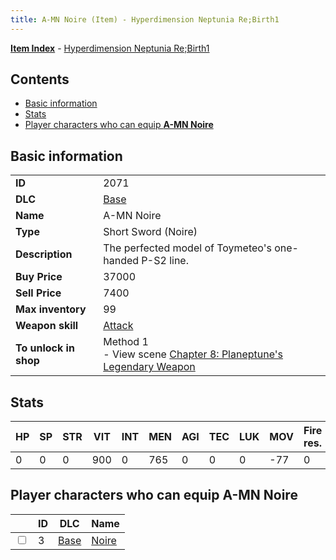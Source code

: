 ```yaml
---
title: A-MN Noire (Item) - Hyperdimension Neptunia Re;Birth1
---
```


[**Item Index**](/neptunia/rb1/item/index.html) - [Hyperdimension Neptunia Re;Birth1](/neptunia/rb1)

## Contents

- [Basic information](#basic-information)
- [Stats](#stats)
- [Player characters who can equip **A-MN Noire**](#player-characters-who-can-equip-a-mn-noire)
## Basic information

|   |   |
| -- | -- |
| **ID** | 2071 |
| **DLC** | [Base](/neptunia/rb1/dlc/1-base.html) |
| **Name** | A-MN Noire |
| **Type** | Short Sword (Noire) |
| **Description** | The perfected model of Toymeteo's one-handed P-S2 line. |
| **Buy Price** | 37000 |
| **Sell Price** | 7400 |
| **Max inventory** | 99 |
| **Weapon skill** | [Attack](/neptunia/rb1/skill/1-401-attack.html) |
| **To unlock in shop** | Method 1<br />- View scene [Chapter 8: Planeptune's Legendary Weapon](/neptunia/rb1/scene/1-804-chapter-8-planeptunes-legendary-weapon.html) |


## Stats

| HP | SP | STR | VIT | INT | MEN | AGI | TEC | LUK | MOV | Fire res. | Ice res. | Wind res. | Lightning res. |
| -- | -- | --- | --- | --- | --- | --- | --- | --- | --- | --------- | -------- | --------- | -------------- |
| 0 | 0 | 0 | 900 | 0 | 765 | 0 | 0 | 0 | -77 | 0 | 0 | 0 | 0 |


## Player characters who can equip **A-MN Noire**

|    | ID | DLC | Name |
| -- | -- | --- | ---- |
| <input type="checkbox" id="rb1-player-1-3" class="trackbox" /> | 3 | [Base](/neptunia/rb1/dlc/1-base.html) | [Noire](/neptunia/rb1/player/1-3-noire.html) |
